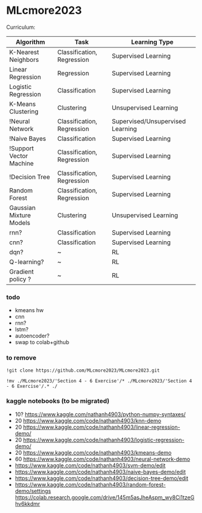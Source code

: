 # MLcmore2023
Curriculum:

| Algorithm                | Task                 | Learning Type     |
|--------------------------|----------------------|-------------------|
| K-Nearest Neighbors      | Classification, Regression  | Supervised Learning |
| Linear Regression        | Regression            | Supervised Learning |
| Logistic Regression      | Classification        | Supervised Learning |
| K-Means Clustering       | Clustering            | Unsupervised Learning |
| !Neural Network           | Classification, Regression  | Supervised/Unsupervised Learning |
| !Naive Bayes              | Classification        | Supervised Learning |
| !Support Vector Machine   | Classification, Regression  | Supervised Learning |
| !Decision Tree            | Classification, Regression  | Supervised Learning |
| Random Forest            | Classification, Regression  | Supervised Learning |
| Gaussian Mixture Models  | Clustering            | Unsupervised Learning |
| rnn? | Classification | Supervised Learning|
| cnn? | Classification | Supervised Learning|
| dqn? | ~ | RL |
| Q-learning? | ~ | RL |
| Gradient policy ? | ~ | RL |

### todo
- kmeans hw
- cnn
- rnn?
- lstm?
- autoencoder?
- swap to colab+github

### to remove 
```
!git clone https://github.com/MLcmore2023/MLcmore2023.git

!mv ./MLcmore2023/'Section 4 - 6 Exercise'/* ./MLcmore2023/'Section 4 - 6 Exercise'/.* ./
```

### kaggle notebooks (to be migrated)
- 10? https://www.kaggle.com/nathanh4903/python-numpy-syntaxes/
- 20 https://www.kaggle.com/code/nathanh4903/knn-demo
- 20 https://www.kaggle.com/code/nathanh4903/linear-regression-demo/
- 20 https://www.kaggle.com/code/nathanh4903/logistic-regression-demo/
- 20 https://www.kaggle.com/code/nathanh4903/kmeans-demo
- 60 https://www.kaggle.com/code/nathanh4903/neural-network-demo
- https://www.kaggle.com/code/nathanh4903/svm-demo/edit
- https://www.kaggle.com/code/nathanh4903/naive-bayes-demo/edit
- https://www.kaggle.com/code/nathanh4903/decision-tree-demo/edit
- https://www.kaggle.com/code/nathanh4903/random-forest-demo/settings
https://colab.research.google.com/drive/145m5asJheAspm_wy8Ci1tzeGhv6kkdmr